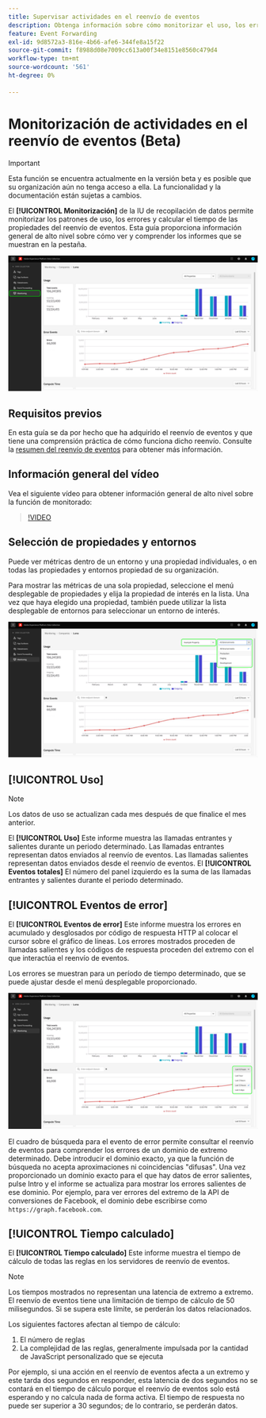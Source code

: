 ```yaml
---
title: Supervisar actividades en el reenvío de eventos
description: Obtenga información sobre cómo monitorizar el uso, los errores y calcular la hora en las propiedades de reenvío de eventos.
feature: Event Forwarding
exl-id: 9d8572a3-816e-4b66-afe6-344fe8a15f22
source-git-commit: f8988d08e7009cc613a00f34e8151e8560c479d4
workflow-type: tm+mt
source-wordcount: '561'
ht-degree: 0%

---
```


# Monitorización de actividades en el reenvío de eventos (Beta)

>[!IMPORTANT]
>
>Esta función se encuentra actualmente en la versión beta y es posible que su organización aún no tenga acceso a ella. La funcionalidad y la documentación están sujetas a cambios.

El **[!UICONTROL Monitorización]** de la IU de recopilación de datos permite monitorizar los patrones de uso, los errores y calcular el tiempo de las propiedades del reenvío de eventos. Esta guía proporciona información general de alto nivel sobre cómo ver y comprender los informes que se muestran en la pestaña.

![Imagen que muestra la pestaña de monitorización en la IU de recopilación de datos](../../images/ui/event-forwarding/monitoring/monitoring-tab.png)

## Requisitos previos

En esta guía se da por hecho que ha adquirido el reenvío de eventos y que tiene una comprensión práctica de cómo funciona dicho reenvío. Consulte la [resumen del reenvío de eventos](./overview.md) para obtener más información.

## Información general del vídeo

Vea el siguiente vídeo para obtener información general de alto nivel sobre la función de monitorado:

>[!VIDEO](https://video.tv.adobe.com/v/343999?quality=12&learn=on)

## Selección de propiedades y entornos

Puede ver métricas dentro de un entorno y una propiedad individuales, o en todas las propiedades y entornos propiedad de su organización.

Para mostrar las métricas de una sola propiedad, seleccione el menú desplegable de propiedades y elija la propiedad de interés en la lista. Una vez que haya elegido una propiedad, también puede utilizar la lista desplegable de entornos para seleccionar un entorno de interés.

![Imagen que muestra los menús desplegables del entorno de propiedades en la interfaz de usuario](../../images/ui/event-forwarding/monitoring/property-environment.png)

## [!UICONTROL Uso]

>[!NOTE]
>
>Los datos de uso se actualizan cada mes después de que finalice el mes anterior.

El **[!UICONTROL Uso]** Este informe muestra las llamadas entrantes y salientes durante un periodo determinado. Las llamadas entrantes representan datos enviados al reenvío de eventos. Las llamadas salientes representan datos enviados desde el reenvío de eventos. El **[!UICONTROL Eventos totales]** El número del panel izquierdo es la suma de las llamadas entrantes y salientes durante el periodo determinado.

## [!UICONTROL Eventos de error]

El **[!UICONTROL Eventos de error]** Este informe muestra los errores en acumulado y desglosados por código de respuesta HTTP al colocar el cursor sobre el gráfico de líneas. Los errores mostrados proceden de llamadas salientes y los códigos de respuesta proceden del extremo con el que interactúa el reenvío de eventos.

Los errores se muestran para un período de tiempo determinado, que se puede ajustar desde el menú desplegable proporcionado.

![Imagen que muestra el menú desplegable de período de tiempo del informe Eventos de error](../../images/ui/event-forwarding/monitoring/error-time.png)

El cuadro de búsqueda para el evento de error permite consultar el reenvío de eventos para comprender los errores de un dominio de extremo determinado. Debe introducir el dominio exacto, ya que la función de búsqueda no acepta aproximaciones ni coincidencias &quot;difusas&quot;. Una vez proporcionado un dominio exacto para el que hay datos de error salientes, pulse Intro y el informe se actualiza para mostrar los errores salientes de ese dominio. Por ejemplo, para ver errores del extremo de la API de conversiones de Facebook, el dominio debe escribirse como `https://graph.facebook.com`.

## [!UICONTROL Tiempo calculado]

El **[!UICONTROL Tiempo calculado]** Este informe muestra el tiempo de cálculo de todas las reglas en los servidores de reenvío de eventos.

>[!NOTE]
>
>Los tiempos mostrados no representan una latencia de extremo a extremo. El reenvío de eventos tiene una limitación de tiempo de cálculo de 50 milisegundos. Si se supera este límite, se perderán los datos relacionados.

Los siguientes factores afectan al tiempo de cálculo:

1. El número de reglas
2. La complejidad de las reglas, generalmente impulsada por la cantidad de JavaScript personalizado que se ejecuta

Por ejemplo, si una acción en el reenvío de eventos afecta a un extremo y este tarda dos segundos en responder, esta latencia de dos segundos no se contará en el tiempo de cálculo porque el reenvío de eventos solo está esperando y no calcula nada de forma activa. El tiempo de respuesta no puede ser superior a 30 segundos; de lo contrario, se perderán datos.
